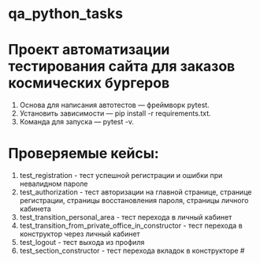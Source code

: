 # qa_python_tasks

# Проект автоматизации тестирования сайта для заказов космических бургеров
1. Основа для написания автотестов — фреймворк pytest.
2. Установить зависимости — pip install -r requirements.txt.
3. Команда для запуска — pytest -v. 

# Проверяемые кейсы:
1. test_registration - тест успешной регистрации и ошибки при невалидном пароле
2. test_authorization - тест авторизации на главной странице, странице регистрации, страницы восстановления пароля, страницы личного кабинета
3. test_transition_personal_area - тест перехода в личный кабинет
4. test_transition_from_private_office_in_constructor - тест перехода в конструктор через личный кабинет
5. test_logout - тест выхода из профиля
6. test_section_constructor - тест перехода вкладок в конструкторе #
